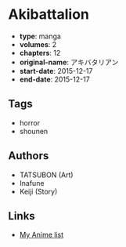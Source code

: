 # Akibattalion

-   **type**: manga
-   **volumes**: 2
-   **chapters**: 12
-   **original-name**: アキバタリアン
-   **start-date**: 2015-12-17
-   **end-date**: 2015-12-17

## Tags

-   horror
-   shounen

## Authors

-   TATSUBON (Art)
-   Inafune
-   Keiji (Story)

## Links

-   [My Anime list](https://myanimelist.net/manga/101362/Akibattalion)
